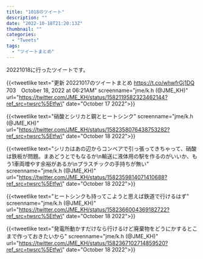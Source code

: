 ```yaml
---
title: "1018のツイート"
description: ""
date: "2022-10-18T21:20:13Z"
thumbnail: ""
categories:
  - "Tweets"
tags:
  - "ツイートまとめ"
---
```

20221018に行ったツイートです。
<!--more-->
{{<tweetlike text=\"更新 20221017のツイートまとめ https://t.co/whwfrGj1DQ 703　October 18, 2022 at 06:21AM\" screenname=\"jme/k.h (@JME_KH)\" url=\"https://twitter.com/JME_KH/status/1582119582323462144?ref_src=twsrc%5Etfw\" date=\"October 17 2022\">}}

{{<tweetlike text=\"硝酸とシリカと鋼とヒートシンク\" screenname=\"jme/k.h (@JME_KH)\" url=\"https://twitter.com/JME_KH/status/1582358076438753282?ref_src=twsrc%5Etfw\" date=\"October 18 2022\">}}

{{<tweetlike text=\"シリカはあの辺からコンベアで引っ張ってきちゃって、硝酸は鉄板が問題。まあどうとでもなるか\n輸送に液体用の駅を作るのがいいか、もう1車両増やす余裕があるか\nプラスチックの手持ちが無い\" screenname=\"jme/k.h (@JME_KH)\" url=\"https://twitter.com/JME_KH/status/1582359814071410688?ref_src=twsrc%5Etfw\" date=\"October 18 2022\">}}

{{<tweetlike text=\"ヒートシンクも持ってこようと思えば鉄道で行けるはず\" screenname=\"jme/k.h (@JME_KH)\" url=\"https://twitter.com/JME_KH/status/1582366004369182722?ref_src=twsrc%5Etfw\" date=\"October 18 2022\">}}

{{<tweetlike text=\"発電所動かすだけなら行けるけど廃棄物をどうにかするとこまで作っておきたいから\" screenname=\"jme/k.h (@JME_KH)\" url=\"https://twitter.com/JME_KH/status/1582367102714859520?ref_src=twsrc%5Etfw\" date=\"October 18 2022\">}}

